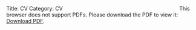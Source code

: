 Title: CV 
Category: CV 
<object data="{filename}../pdfs/PrashantTiwariResume.pdf" type="application/pdf" width="700px" height="700px">
    <embed src="{filename}../pdfs/PrashantTiwariResume.pdf">
        This browser does not support PDFs. Please download the PDF to view it: <a href="{filename}../pdfs/PrashantTiwariResume.pdf">Download PDF</a>.</p>
    </embed>
</object>
